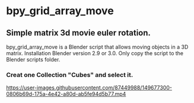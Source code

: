 # bpy_grid_array_move

## Simple matrix 3d movie euler rotation. 

bpy_grid_array_move is a Blender script that allows moving objects in a 3D matrix.
Installation
Blender version 2.9 or 3.0.
Only copy the script to the Blender scripts folder. 

### Creat one Collection "Cubes" and select it. 





https://user-images.githubusercontent.com/87449988/149677300-0806b69d-175a-4e42-a80d-ab5fe94d5b77.mp4

